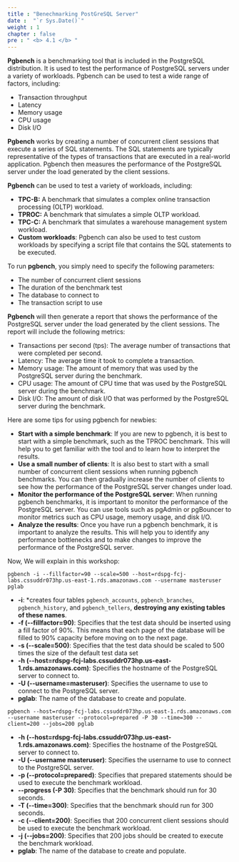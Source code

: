 ```yaml
---
title : "Benechmarking PostGreSQL Server"
date :  "`r Sys.Date()`" 
weight : 1
chapter : false
pre : " <b> 4.1 </b> "
---
```


**Pgbench** is a benchmarking tool that is included in the PostgreSQL distribution. It is used to test the performance of PostgreSQL servers under a variety of workloads. Pgbench can be used to test a wide range of factors, including:

- Transaction throughput
- Latency
- Memory usage
- CPU usage
- Disk I/O


**Pgbench** works by creating a number of concurrent client sessions that execute a series of SQL statements. The SQL statements are typically representative of the types of transactions that are executed in a real-world application. Pgbench then measures the performance of the PostgreSQL server under the load generated by the client sessions.

**Pgbench** can be used to test a variety of workloads, including:

- **TPC-B:** A benchmark that simulates a complex online transaction processing (OLTP) workload.
- **TPROC:** A benchmark that simulates a simple OLTP workload.
- **TPC-C:** A benchmark that simulates a warehouse management system workload.
- **Custom workloads**: Pgbench can also be used to test custom workloads by specifying a script file that contains the SQL statements to be executed.

To run **pgbench**, you simply need to specify the following parameters:

- The number of concurrent client sessions
- The duration of the benchmark test
- The database to connect to
- The transaction script to use

**Pgbench** will then generate a report that shows the performance of the PostgreSQL server under the load generated by the client sessions.
The report will include the following metrics:
- Transactions per second (tps): The average number of transactions that were completed per second.
- Latency: The average time it took to complete a transaction.
- Memory usage: The amount of memory that was used by the PostgreSQL server during the benchmark.
- CPU usage: The amount of CPU time that was used by the PostgreSQL server during the benchmark.
- Disk I/O: The amount of disk I/O that was performed by the PostgreSQL server during the benchmark.

Here are some tips for using pgbench for newbies:

- **Start with a simple benchmark**: If you are new to pgbench, it is best to start with a simple benchmark, such as the TPROC benchmark. This will help you to get familiar with the tool and to learn how to interpret the results.
- **Use a small number of clients**: It is also best to start with a small number of concurrent client sessions when running pgbench benchmarks. You can then gradually increase the number of clients to see how the performance of the PostgreSQL server changes under load.
- **Monitor the performance of the PostgreSQL server**: When running pgbench benchmarks, it is important to monitor the performance of the PostgreSQL server. You can use tools such as pgAdmin or pgBouncer to monitor metrics such as CPU usage, memory usage, and disk I/O.
- **Analyze the results**: Once you have run a pgbench benchmark, it is important to analyze the results. This will help you to identify any performance bottlenecks and to make changes to improve the performance of the PostgreSQL server.

Now, We will explain in this workshop:
```
pgbench -i --fillfactor=90 --scale=500 --host=rdspg-fcj-labs.cssuddr073hp.us-east-1.rds.amazonaws.com --username masteruser pglab
```
- **-i**: *creates four tables `pgbench_accounts`, `pgbench_branches`, `pgbench_history`, and `pgbench_tellers`, **destroying any existing tables of these names**. 
- **-f (--fillfactor=90)**: Specifies that the test data should be inserted using a fill factor of 90%. This means that each page of the database will be filled to 90% capacity before moving on to the next page.
- **-s (--scale=500)**: Specifies that the test data should be scaled to 500 times the size of the default test data set
- **-h (--host=rdspg-fcj-labs.cssuddr073hp.us-east-1.rds.amazonaws.com)**: Specifies the hostname of the PostgreSQL server to connect to.
- **-U (--username=masteruser)**: Specifies the username to use to connect to the PostgreSQL server.
- **pglab**: The name of the database to create and populate.


```
pgbench --host=rdspg-fcj-labs.cssuddr073hp.us-east-1.rds.amazonaws.com --username masteruser --protocol=prepared -P 30 --time=300 --client=200 --jobs=200 pglab
```

- **-h (--host=rdspg-fcj-labs.cssuddr073hp.us-east-1.rds.amazonaws.com)**: Specifies the hostname of the PostgreSQL server to connect to.
- **-U (--username masteruser)**: Specifies the username to use to connect to the PostgreSQL server.
- **-p (--protocol=prepared)**: Specifies that prepared statements should be used to execute the benchmark workload.
- **--progress (-P 30)**: Specifies that the benchmark should run for 30 seconds.
- **-T (--time=300)**: Specifies that the benchmark should run for 300 seconds.
- **-c (--client=200)**: Specifies that 200 concurrent client sessions should be used to execute the benchmark workload.
- **-j (--jobs=200)**: Specifies that 200 jobs should be created to execute the benchmark workload.
- **pglab**: The name of the database to create and populate.